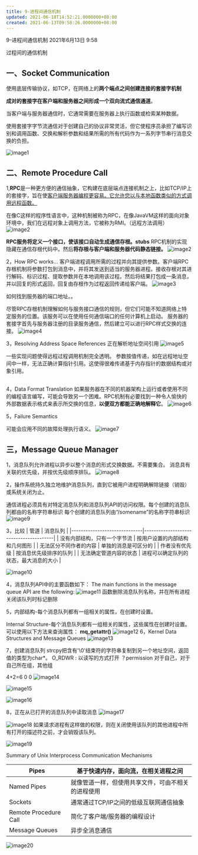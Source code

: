 ```yaml
---
title: 9-进程间通信机制
updated: 2021-06-18T14:52:21.0000000+08:00
created: 2021-06-13T09:58:26.0000000+08:00
---
```


9-进程间通信机制
2021年6月13日
9:58

过程间的通信机制

## 一、Socket Communication
使用底层传输协议，如TCP，在网络上的**两个端点之间创建连接的套接字机制**

**成对的套接字在客户端和服务器之间形成一个双向流式通信通道**。

当客户端与服务器通信时，它通常需要在服务器上执行函数或检索某种数据。

使用套接字字节流通信对于创建自己的协议非常灵活，但它使程序员承担了编写识别和调用函数、交换和解析参数和结果所需的所有代码作为一系列字节串行消息交换的负担。

![image1](../../assets/415d43b0985d4c6f880e8b98fadd0cf8.png)

## 二、Remote Procedure Call
1,**RPC**是一种更方便的通信抽象，它构建在底层端点连接机制之上，比如TCP/IP上的套接字，旨在使<u>客户端服务器编程更容易。它允许您以与本地函数类似的方式调用远程函数。</u>

在像C这样的程序性语言中，这种机制被称为RPC，在像JavaVM这样的面向对象环境中，我们在远程对象上调用方法，它被称为RMI。（远程方法调用）
![image2](../../assets/6aa06d1a778b495ebc26c072f09f5e12.png)

**RPC服务将定义一个接口，使该接口自动生成通信存根。stubs**
RPC机制的实现隐藏在通信存根代码中。然后**将存根与客户端和服务器代码静态链接。**
![image2](../../assets/6aa06d1a778b495ebc26c072f09f5e12.png)

2，How RPC works...
客户端进程调用所需的过程并向其提供参数。客户端RPC存根机制将参数打包到消息中，并将其发送到适当的服务器进程。接收存根对其进行解码、标识过程、提取参数并在本地调用该过程。然后将结果打包成一条消息，并以回复的形式返回，回复由存根作为过程返回传递给客户端。
![image3](../../assets/44033cb809ae4d5699cde67a0b7c0225.png)

如何找到服务器的端口地址。。

尽管RPC存根机制理解如何与服务接口通信的规则，但它们可能不知道网络上特定服务的位置。该服务可以在使用任何通信端口的任何计算机上启动。
服务器的套接字首先与服务器注册的目录服务通信，然后建立可以进行RPC样式交换的连接。
![image4](../../assets/41d0cf2539c7464ab324bff7d8eacc5f.png)

3，Resolving Address Space References
正在解析地址空间引用
![image5](../../assets/627927305af64dc4b01074a734accc55.png)

一些实现问题使得远程过程调用机制完全透明。
参数按值传递，如在远程地址空间中一样，无法正确计算指针引用。这使得很难传递基于内存指针的数据结构或对象引用。
## 
4，Data Format Translation
如果服务器在不同的机器架构上运行或者使用不同的编程语言编写，可能会导致另一个困难。RPC机制有必要找到一种令人愉快的外部数据表示格式来表示所交换的信息，**以便双方都能正确地解释它**。
![image6](../../assets/59c9390602a9422781d7444138d4874c.png)

5，Failure Semantics

可能会应用不同的故障处理执行语义。
![image7](../../assets/6be76c51e17746cdbb2c66ea22c249dd.png)

## 三，Message Queue Manager

1，消息队列允许进程以异步以整个消息的形式交换数据。不需要集合。
消息具有关联的优先级，并按优先级顺序排队。
![image8](../../assets/d24191eb70af4abc91631a1c8b18beff.png)

2，操作系统持久独立地维护消息队列，直到它被用户进程明确解除链接（销毁）或系统关闭为止。

通信进程必须具有对特定消息队列和消息队列API的访问权限。每个创建的消息队列都由的名称字符串标识
每个创建的消息队列由“/somename”的名称字符串标识
![image9](../../assets/92bf92765117449e82ef8b79346a6614.png)

3，比较
| 管道                         | 消息队列                               |
|------------------------------|----------------------------------------|
| 没有内部结构，只有一个字节流 | 按用户设置的内部结构和几何图形         |
| 无法区分不同作者的内容       | 单独的消息是可区分的                   |
| 作者没有优先级               | 按消息优先级排序的队列                 |
| 无法确定管道内容的状态       | 进程可以确定队列的状态，最大消息的大小 |

![image10](../../assets/3666b19e58b94d97aa25c325eda79133.png)

4，消息队列API中的主要函数如下：
The main functions in the message queue API are the following:
![image11](../../assets/1fa5813e8e0a401180670e0e45767bbb.png)
函数删除消息队列名称，并在所有进程关闭该队列时标记删除

5，内部结构-每个消息队列都有一组相关的属性，在创建时设置。

Internal Structure-每个消息队列都有一组相关的属性，这些属性在创建时设置。可以使用以下方法来查询属性：
**mq_getattr()**
![image12](../../assets/919f3d6780be4ae8b77a6aa13fc9dbce.png)
6，Kernel Data Structures and Message Queues
![image13](../../assets/4bf4e56048fb432e98a35498d4eb1d64.png)

7，创建消息队列
strcpy把含有'\0'结束符的字符串复制到另一个地址空间，返回值的类型为char\*。
O_RDWR : 以读写的方式打开
？permission
对于自己，对于自己所在组，其他组

4+2=6 0 0
![image14](../../assets/d24d9ae54355469a9983967aad6fe7c4.png)

![image15](../../assets/6574ec4bd1e64e339fe8c306d2710593.png)

![image16](../../assets/094dc923e6104267b845636c8c9390c3.png)

8，正在从已打开的消息队列中读取消息
![image17](../../assets/0f6de4a54a58426dbdded5870ba329b9.png)

![image18](../../assets/af568c6801e249128f9cf79736b5bbe0.png)
如果请求进程有这样做的权限，则在关闭使用该队列的其他进程中所有打开的描述符之前，才会销毁该队列。

![image19](../../assets/9e280903d05d42309f8545dd15c70a7d.png)

Summary of Unix Interprocess Communication Mechanisms

| Pipes                 | 基于快速内存，面向流，在相关进程之间               |
|-----------------------|----------------------------------------------------|
| Named Pipes           | 就像管道一样，但使用共享文件，可由不相关的进程使用 |
| Sockets               | 通常通过TCP/IP之间的低级互联网通信抽象             |
| Remote Procedure Call | 简化了客户端/服务器的编程设计                      |
| Message Queues        | 异步全消息通信                                     |

![image20](../../assets/1eab317c1fcc4dd4b89accf2df4f2cb5.png)

